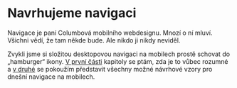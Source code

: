 # Navrhujeme navigaci 

Navigace je paní Columbová mobilního webdesignu. Mnozí o ní mluví. Všichni vědí, že tam někde bude. Ale nikdo ji nikdy neviděl. 

Zvykli jsme si složitou desktopovou navigaci na mobilech prostě schovat do „hamburger“ ikony. [V první části](mobilni-navigace-hamburger.md) kapitoly se ptám, zda je to vůbec rozumné a [v druhé](responzivni-navigace.md) se pokoužím představit všechny možné návrhové vzory pro dnešní navigace na mobilech. 
